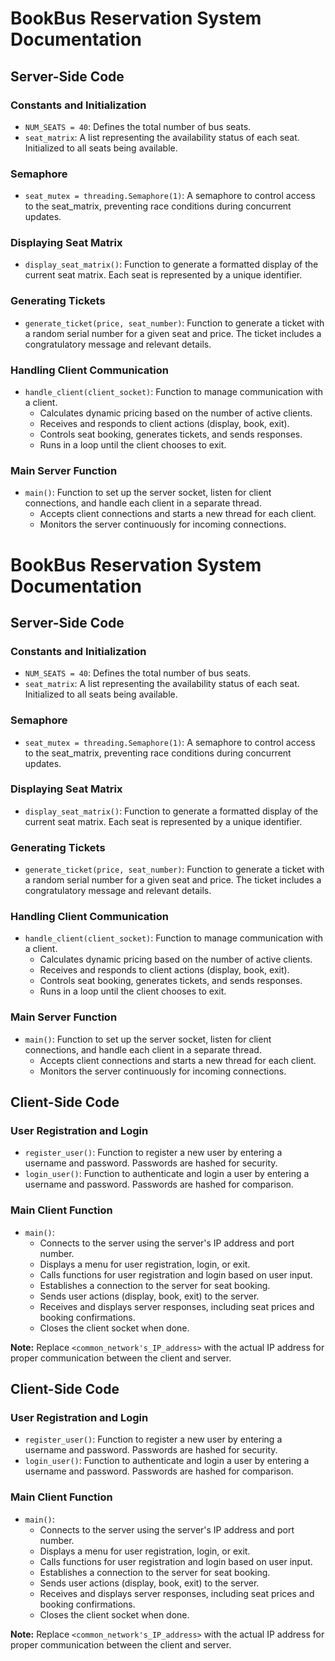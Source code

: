 # BookBus Reservation System Documentation

## Server-Side Code

### Constants and Initialization
- `NUM_SEATS = 40`: Defines the total number of bus seats.
- `seat_matrix`: A list representing the availability status of each seat. Initialized to all seats being available.

### Semaphore
- `seat_mutex = threading.Semaphore(1)`: A semaphore to control access to the seat_matrix, preventing race conditions during concurrent updates.

### Displaying Seat Matrix
- `display_seat_matrix()`: Function to generate a formatted display of the current seat matrix. Each seat is represented by a unique identifier.

### Generating Tickets
- `generate_ticket(price, seat_number)`: Function to generate a ticket with a random serial number for a given seat and price. The ticket includes a congratulatory message and relevant details.

### Handling Client Communication
- `handle_client(client_socket)`: Function to manage communication with a client.
  - Calculates dynamic pricing based on the number of active clients.
  - Receives and responds to client actions (display, book, exit).
  - Controls seat booking, generates tickets, and sends responses.
  - Runs in a loop until the client chooses to exit.

### Main Server Function
- `main()`: Function to set up the server socket, listen for client connections, and handle each client in a separate thread.
  - Accepts client connections and starts a new thread for each client.
  - Monitors the server continuously for incoming connections.
# BookBus Reservation System Documentation

## Server-Side Code

### Constants and Initialization
- `NUM_SEATS = 40`: Defines the total number of bus seats.
- `seat_matrix`: A list representing the availability status of each seat. Initialized to all seats being available.

### Semaphore
- `seat_mutex = threading.Semaphore(1)`: A semaphore to control access to the seat_matrix, preventing race conditions during concurrent updates.

### Displaying Seat Matrix
- `display_seat_matrix()`: Function to generate a formatted display of the current seat matrix. Each seat is represented by a unique identifier.

### Generating Tickets
- `generate_ticket(price, seat_number)`: Function to generate a ticket with a random serial number for a given seat and price. The ticket includes a congratulatory message and relevant details.

### Handling Client Communication
- `handle_client(client_socket)`: Function to manage communication with a client.
  - Calculates dynamic pricing based on the number of active clients.
  - Receives and responds to client actions (display, book, exit).
  - Controls seat booking, generates tickets, and sends responses.
  - Runs in a loop until the client chooses to exit.

### Main Server Function
- `main()`: Function to set up the server socket, listen for client connections, and handle each client in a separate thread.
  - Accepts client connections and starts a new thread for each client.
  - Monitors the server continuously for incoming connections.

## Client-Side Code

### User Registration and Login
- `register_user()`: Function to register a new user by entering a username and password. Passwords are hashed for security.
- `login_user()`: Function to authenticate and login a user by entering a username and password. Passwords are hashed for comparison.

### Main Client Function
- `main()`: 
  - Connects to the server using the server's IP address and port number.
  - Displays a menu for user registration, login, or exit.
  - Calls functions for user registration and login based on user input.
  - Establishes a connection to the server for seat booking.
  - Sends user actions (display, book, exit) to the server.
  - Receives and displays server responses, including seat prices and booking confirmations.
  - Closes the client socket when done.

**Note:** Replace `<common_network's_IP_address>` with the actual IP address for proper communication between the client and server.

## Client-Side Code

### User Registration and Login
- `register_user()`: Function to register a new user by entering a username and password. Passwords are hashed for security.
- `login_user()`: Function to authenticate and login a user by entering a username and password. Passwords are hashed for comparison.

### Main Client Function
- `main()`: 
  - Connects to the server using the server's IP address and port number.
  - Displays a menu for user registration, login, or exit.
  - Calls functions for user registration and login based on user input.
  - Establishes a connection to the server for seat booking.
  - Sends user actions (display, book, exit) to the server.
  - Receives and displays server responses, including seat prices and booking confirmations.
  - Closes the client socket when done.

**Note:** Replace `<common_network's_IP_address>` with the actual IP address for proper communication between the client and server.

